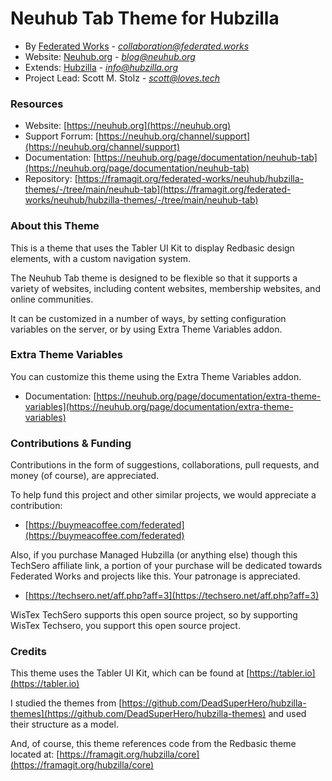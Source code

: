 # Neuhub Tab Theme for Hubzilla

* By [Federated Works](https://federated.works)  -  *collaboration@federated.works*
* Website: [Neuhub.org](https://neuhub.org)  -  *blog@neuhub.org*
* Extends: [Hubzilla](https://hubzilla.org)  -  *info@hubzilla.org*
* Project Lead: Scott M. Stolz  -  *scott@loves.tech*

### **Resources**

- Website: [https://neuhub.org](https://neuhub.org)
- Support Forrum: [https://neuhub.org/channel/support](https://neuhub.org/channel/support)
- Documentation: [https://neuhub.org/page/documentation/neuhub-tab](https://neuhub.org/page/documentation/neuhub-tab)
- Repository: [https://framagit.org/federated-works/neuhub/hubzilla-themes/-/tree/main/neuhub-tab](https://framagit.org/federated-works/neuhub/hubzilla-themes/-/tree/main/neuhub-tab)

### About this Theme

This is a theme that uses the Tabler UI Kit to display Redbasic design elements, with a custom navigation system.

The Neuhub Tab theme is designed to be flexible so that it supports a variety of websites, including content websites, membership websites, and online communities.

It can be customized in a number of ways, by setting configuration variables on the server, or by using Extra Theme Variables addon.

### Extra Theme Variables

You can customize this theme using the Extra Theme Variables addon.

- Documentation: [https://neuhub.org/page/documentation/extra-theme-variables](https://neuhub.org/page/documentation/extra-theme-variables)

### Contributions & Funding 

Contributions in the form of suggestions, collaborations, pull requests, and money (of course), are appreciated.

To help fund this project and other similar projects, we would appreciate a contribution:
* [https://buymeacoffee.com/federated](https://buymeacoffee.com/federated)

Also, if you purchase Managed Hubzilla (or anything else) though this TechSero affiliate link, a portion of your purchase will be dedicated towards Federated Works and projects like this. Your patronage is appreciated.
* [https://techsero.net/aff.php?aff=3](https://techsero.net/aff.php?aff=3)

WisTex TechSero supports this open source project, so by supporting WisTex Techsero, you support this open source project.

### Credits

This theme uses the Tabler UI Kit, which can be found at [https://tabler.io](https://tabler.io)

I studied the themes from [https://github.com/DeadSuperHero/hubzilla-themes](https://github.com/DeadSuperHero/hubzilla-themes) and used their structure as a model. 

And, of course, this theme references code from the Redbasic theme located at: [https://framagit.org/hubzilla/core](https://framagit.org/hubzilla/core)

